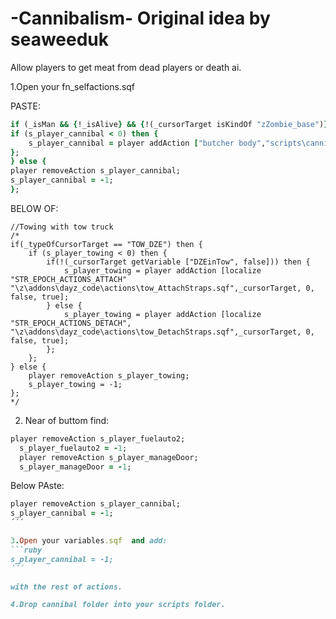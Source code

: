 # -Cannibalism- Original idea by seaweeduk
Allow players to get meat from dead players or death ai.

1.Open your fn_selfactions.sqf

PASTE:
```ruby
if (_isMan && {!_isAlive} && {!(_cursorTarget isKindOf "zZombie_base")} && {!(_cursorTarget getVariable["meatHarvested",false])}) then {
if (s_player_cannibal < 0) then {
	s_player_cannibal = player addAction ["butcher body","scripts\cannibal\player_gutPlayer.sqf",_cursorTarget,0, false,true];
};
} else {
player removeAction s_player_cannibal;
s_player_cannibal = -1;
};
```


BELOW OF:

	//Towing with tow truck
	/*
	if(_typeOfCursorTarget == "TOW_DZE") then {
		if (s_player_towing < 0) then {
			if(!(_cursorTarget getVariable ["DZEinTow", false])) then {
				s_player_towing = player addAction [localize "STR_EPOCH_ACTIONS_ATTACH" "\z\addons\dayz_code\actions\tow_AttachStraps.sqf",_cursorTarget, 0, false, true];				
			} else {
				s_player_towing = player addAction [localize "STR_EPOCH_ACTIONS_DETACH", "\z\addons\dayz_code\actions\tow_DetachStraps.sqf",_cursorTarget, 0, false, true];				
			};
		};
	} else {
		player removeAction s_player_towing;
		s_player_towing = -1;
	};
	*/
  
  
  2. Near of buttom find:
  ```ruby
  player removeAction s_player_fuelauto2;
	s_player_fuelauto2 = -1;
	player removeAction s_player_manageDoor;
	s_player_manageDoor = -1;
  ```
  Below PAste:
  ```ruby
  player removeAction s_player_cannibal;
 s_player_cannibal = -1;
 ´´´
 
 3.Open your variables.sqf  and add: 
  ```ruby
 s_player_cannibal = -1;  
 ´´´
 
 with the rest of actions.
 
 4.Drop cannibal folder into your scripts folder. 
